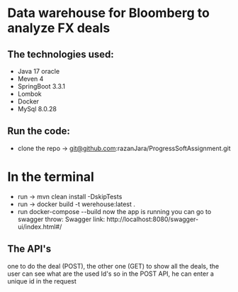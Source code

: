# Data warehouse for Bloomberg to analyze FX deals
## The technologies used:
- Java 17 oracle
- Meven 4
- SpringBoot 3.3.1
- Lombok
- Docker
- MySql 8.0.28
## Run the code:
- clone the repo -> git@github.com:razanJara/ProgressSoftAssignment.git
# In the terminal 
- run -> mvn clean install -DskipTests
- run -> docker build -t werehouse:latest .
- run docker-compose --build
now the app is running you can go to swagger throw:
Swagger link: http://localhost:8080/swagger-ui/index.html#/
## The API's 
one to do the deal (POST), the other one (GET) to show all the deals, the user can see what are the used Id's so in the POST API, he can enter a unique id in the request
